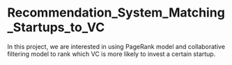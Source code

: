 # Recommendation_System_Matching_Startups_to_VC

In this project, we are interested in using PageRank model and collaborative filtering model to rank which VC is more likely to invest a certain startup.
